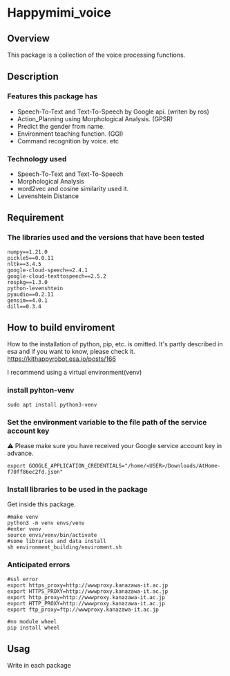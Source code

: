 # Happymimi_voice

## Overview
This package is a collection of the voice processing functions.

## Description
### Features this package has
- Speech-To-Text and Text-To-Speech by Google api. (writen by ros)
- Action_Planning using Morphological Analysis. (GPSR)
- Predict the gender from name.
- Environment teaching function. (GGI)
- Command recognition by voice.
  etc

### Technology used
- Speech-To-Text and Text-To-Speech
- Morphological Analysis
- word2vec and cosine similarity used it.
- Levenshtein Distance

## Requirement
### The libraries used and the versions that have been tested
```
numpy==1.21.0
pickle5==0.0.11
nltk==3.4.5
google-cloud-speech==2.4.1
google-cloud-texttospeech==2.5.2
rospkg==1.3.0
python-levenshtein
pyaudio==0.2.11
gensim==4.0.1
dill==0.3.4
```

## How to build enviroment
How to the installation of python, pip, etc. is omitted.
It's partly described in esa and if you want to know, please check it.
https://kithappyrobot.esa.io/posts/166

I recommend using a virtual environment(venv)

### install pyhton-venv
```
sudo apt install python3-venv
```

### Set the environment variable to the file path of the service account key
:warning: Please make sure you have received your Google service account key in advance.
```
export GOOGLE_APPLICATION_CREDENTIALS="/home/<USER>/Downloads/AtHome-f70ff86ec2fd.json"
```
### Install libraries to be used in the package
Get inside this package.
```
#make venv
python3 -m venv envs/venv
#enter venv
source envs/venv/bin/activate
#some libraries and data install
sh environment_building/enviroment.sh
```

### Anticipated errors
```
#ssl error
export https_proxy=http://wwwproxy.kanazawa-it.ac.jp
export HTTPS_PROXY=http://wwwproxy.kanazawa-it.ac.jp
export http_proxy=http://wwwproxy.kanazawa-it.ac.jp
export HTTP_PROXY=http://wwwproxy.kanazawa-it.ac.jp
export ftp_proxy=ftp://wwwproxy.kanazawa-it.ac.jp

#no module wheel
pip install wheel
```

## Usag
Write in each package
